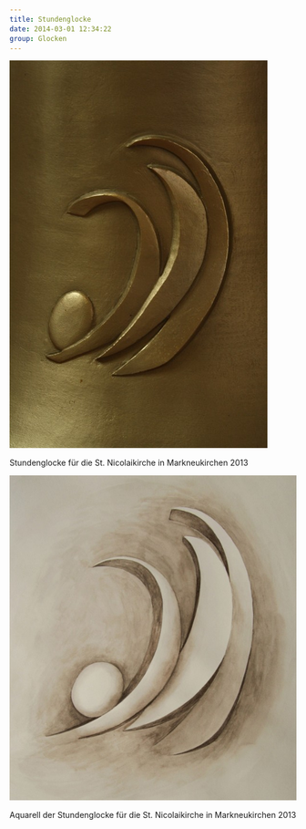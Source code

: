 ```yaml
---
title: Stundenglocke
date: 2014-03-01 12:34:22
group: Glocken
---
```

![Stundenglocke](/img/glocken/stundenglocke.jpg)

Stundenglocke für die St. Nicolaikirche in Markneukirchen 2013

![Stundenglocke Aquarell](/img/glocken/stundenglocke-aquarell.jpg)

Aquarell der Stundenglocke für die St. Nicolaikirche in Markneukirchen 2013
